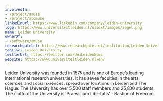 ```yaml
---
involvedIn:
- /project/amuse
- /project/abcmuse
linkedInUrl: https://www.linkedin.com/company/leiden-university
logo: https://www.universiteitleiden.nl/ul2ext/images/zegel.png
name: Leiden University
ownerOf:
- /software/amuse
researchgateUrl: https://www.researchgate.net/institution/Leiden_University
tagLine: Leiden University
twitterUrl: https://twitter.com/UniLeidenNews
website: https://www.universiteitleiden.nl/en/
---
```

Leiden University was founded in 1575 and is one of Europe’s leading international research universities. It has seven faculties in the arts, sciences and social sciences, spread over locations in Leiden and The Hague. The University has over 5,500 staff members and 25,800 students. The motto of the University is 'Praesidium Libertatis' - Bastion of Freedom.
